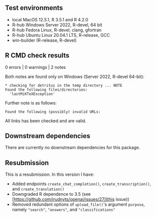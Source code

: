 ## Test environments

* local MacOS 12.5.1, R 3.5.1 and R 4.2.0
* R-hub Windows Server 2022, R-devel, 64 bit
* R-hub Fedora Linux, R-devel, clang, gfortran
* R-hub Ubuntu Linux 20.04.1 LTS, R-release, GCC
* win-builder (R-release, R-devel)

## R CMD check results

0 errors | 0 warnings | 2 notes

Both notes are found only on Windows (Server 2022, R-devel 64-bit):

```
* checking for detritus in the temp directory ... NOTE
Found the following files/directories:
  'lastMiKTeXException'
```

Further note is as follows:

```
Found the following (possibly) invalid URLs:
```

All links has been checked and are valid.

## Downstream dependencies

There are currently no downstream dependencies for this package.

## Resubmission

This is a resubmission. In this version I have:

* Added endpoints `create_chat_completion()`, `create_transcription()`, and `create_translation()`
* Downgraded R dependence to 3.5 (see [https://github.com/irudnyts/openai/issues/27](this issue))
* Removed redundant options of `upload_file()`'s argument `purpose`, namely `"search"`, `"answers"`, and `"classifications"`
